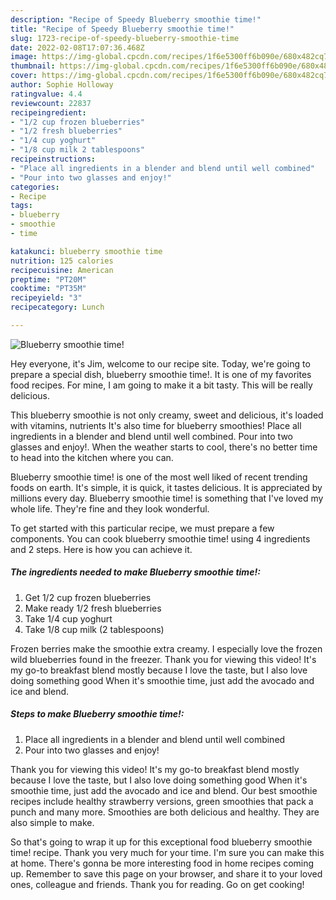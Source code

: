 ```yaml
---
description: "Recipe of Speedy Blueberry smoothie time!"
title: "Recipe of Speedy Blueberry smoothie time!"
slug: 1723-recipe-of-speedy-blueberry-smoothie-time
date: 2022-02-08T17:07:36.468Z
image: https://img-global.cpcdn.com/recipes/1f6e5300ff6b090e/680x482cq70/blueberry-smoothie-time-recipe-main-photo.jpg
thumbnail: https://img-global.cpcdn.com/recipes/1f6e5300ff6b090e/680x482cq70/blueberry-smoothie-time-recipe-main-photo.jpg
cover: https://img-global.cpcdn.com/recipes/1f6e5300ff6b090e/680x482cq70/blueberry-smoothie-time-recipe-main-photo.jpg
author: Sophie Holloway
ratingvalue: 4.4
reviewcount: 22837
recipeingredient:
- "1/2 cup frozen blueberries"
- "1/2 fresh blueberries"
- "1/4 cup yoghurt"
- "1/8 cup milk 2 tablespoons"
recipeinstructions:
- "Place all ingredients in a blender and blend until well combined"
- "Pour into two glasses and enjoy!"
categories:
- Recipe
tags:
- blueberry
- smoothie
- time

katakunci: blueberry smoothie time 
nutrition: 125 calories
recipecuisine: American
preptime: "PT20M"
cooktime: "PT35M"
recipeyield: "3"
recipecategory: Lunch

---
```



![Blueberry smoothie time!](https://img-global.cpcdn.com/recipes/1f6e5300ff6b090e/680x482cq70/blueberry-smoothie-time-recipe-main-photo.jpg)

Hey everyone, it's Jim, welcome to our recipe site. Today, we're going to prepare a special dish, blueberry smoothie time!. It is one of my favorites food recipes. For mine, I am going to make it a bit tasty. This will be really delicious.

This blueberry smoothie is not only creamy, sweet and delicious, it&#39;s loaded with vitamins, nutrients It&#39;s also time for blueberry smoothies! Place all ingredients in a blender and blend until well combined. Pour into two glasses and enjoy!. When the weather starts to cool, there&#39;s no better time to head into the kitchen where you can.

Blueberry smoothie time! is one of the most well liked of recent trending foods on earth. It's simple, it is quick, it tastes delicious. It is appreciated by millions every day. Blueberry smoothie time! is something that I've loved my whole life. They're fine and they look wonderful.


To get started with this particular recipe, we must prepare a few components. You can cook blueberry smoothie time! using 4 ingredients and 2 steps. Here is how you can achieve it.

<!--inarticleads1-->

##### The ingredients needed to make Blueberry smoothie time!:

1. Get 1/2 cup frozen blueberries
1. Make ready 1/2 fresh blueberries
1. Take 1/4 cup yoghurt
1. Take 1/8 cup milk (2 tablespoons)


Frozen berries make the smoothie extra creamy. I especially love the frozen wild blueberries found in the freezer. Thank you for viewing this video! It&#39;s my go-to breakfast blend mostly because I love the taste, but I also love doing something good When it&#39;s smoothie time, just add the avocado and ice and blend. 

<!--inarticleads2-->

##### Steps to make Blueberry smoothie time!:

1. Place all ingredients in a blender and blend until well combined
1. Pour into two glasses and enjoy!


Thank you for viewing this video! It&#39;s my go-to breakfast blend mostly because I love the taste, but I also love doing something good When it&#39;s smoothie time, just add the avocado and ice and blend. Our best smoothie recipes include healthy strawberry versions, green smoothies that pack a punch and many more. Smoothies are both delicious and healthy. They are also simple to make. 

So that's going to wrap it up for this exceptional food blueberry smoothie time! recipe. Thank you very much for your time. I'm sure you can make this at home. There's gonna be more interesting food in home recipes coming up. Remember to save this page on your browser, and share it to your loved ones, colleague and friends. Thank you for reading. Go on get cooking!
